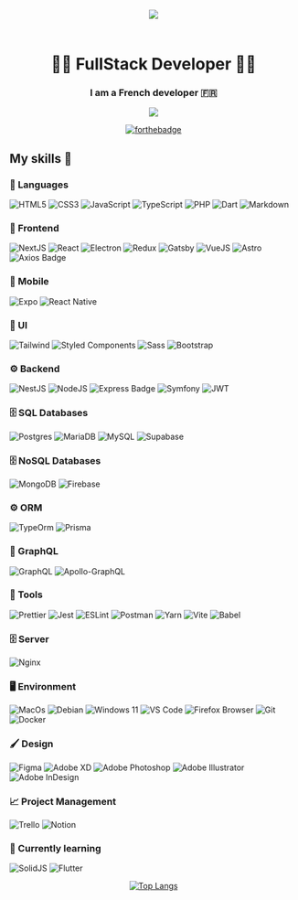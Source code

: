 <h1 align="center">
  
  [<img src="https://cdn.discordapp.com/attachments/1077001535193612358/1078736283574227034/victordeleau2.png" />](https://deleauvictor.fr)
  
  <br>
  <span>👨‍💻 FullStack Developer 👨‍💻</span>
</h1>

<h3 align="center">
  I am a French <strong>developer</strong> 🇫🇷<br/>
</h3>

<div align="center">

[<img src="https://ziadoua.github.io/m3-Markdown-Badges/badges/LinkedIn/linkedin3.svg" />](https://www.linkedin.com/in/victor-deleau/)

</div>

<div align="center">
  
[![forthebadge](https://forthebadge.com/images/badges/built-with-love.svg)](https://forthebadge.com)

</div>

## My skills 🚀

### 👅 Languages
![HTML5](https://ziadoua.github.io/m3-Markdown-Badges/badges/HTML/html3.svg)
![CSS3](https://ziadoua.github.io/m3-Markdown-Badges/badges/CSS/css3.svg)
![JavaScript](https://ziadoua.github.io/m3-Markdown-Badges/badges/Javascript/javascript3.svg)
![TypeScript](https://ziadoua.github.io/m3-Markdown-Badges/badges/TypeScript/typescript3.svg)
![PHP](https://ziadoua.github.io/m3-Markdown-Badges/badges/PHP/php3.svg)
![Dart](https://ziadoua.github.io/m3-Markdown-Badges/badges/Dart/dart3.svg)
![Markdown](https://ziadoua.github.io/m3-Markdown-Badges/badges/Markdown/markdown3.svg)

### 🧰 Frontend

![NextJS](https://ziadoua.github.io/m3-Markdown-Badges/badges/NextJS/nextjs3.svg)
![React](https://ziadoua.github.io/m3-Markdown-Badges/badges/React/react3.svg)
![Electron](https://ziadoua.github.io/m3-Markdown-Badges/badges/Electron/electron3.svg)
![Redux](https://ziadoua.github.io/m3-Markdown-Badges/badges/Redux/redux3.svg)
![Gatsby](https://ziadoua.github.io/m3-Markdown-Badges/badges/Gatsby/gatsby3.svg)
![VueJS](https://ziadoua.github.io/m3-Markdown-Badges/badges/Vue/vue3.svg)
![Astro](https://ziadoua.github.io/m3-Markdown-Badges/badges/Astro/astro3.svg)
![Axios Badge](https://ziadoua.github.io/m3-Markdown-Badges/badges/Axios/axios3.svg)

### 📱 Mobile 

![Expo](https://ziadoua.github.io/m3-Markdown-Badges/badges/Expo/expo3.svg)
![React Native](https://ziadoua.github.io/m3-Markdown-Badges/badges/ReactNative/reactnative3.svg)

### 🎨 UI

![Tailwind](https://ziadoua.github.io/m3-Markdown-Badges/badges/TailwindCSS/tailwindcss3.svg)
![Styled Components](https://ziadoua.github.io/m3-Markdown-Badges/badges/styled-components/styled-components3.svg)
![Sass](https://ziadoua.github.io/m3-Markdown-Badges/badges/Sass/sass3.svg)
![Bootstrap](https://ziadoua.github.io/m3-Markdown-Badges/badges/Bootstrap/bootstrap3.svg)

### ⚙️ Backend

![NestJS](https://ziadoua.github.io/m3-Markdown-Badges/badges/NestJS/nestjs3.svg)
![NodeJS](https://ziadoua.github.io/m3-Markdown-Badges/badges/NodeJS/nodejs3.svg)
![Express Badge](https://ziadoua.github.io/m3-Markdown-Badges/badges/Express/express3.svg)
![Symfony](https://ziadoua.github.io/m3-Markdown-Badges/badges/Symfony/symfony3.svg)
![JWT](https://ziadoua.github.io/m3-Markdown-Badges/badges/JWT/jwt3.svg)

### 🗄  SQL Databases

![Postgres](https://ziadoua.github.io/m3-Markdown-Badges/badges/PostgreSQL/postgresql3.svg)
![MariaDB](https://ziadoua.github.io/m3-Markdown-Badges/badges/MariaDB/mariadb3.svg)
![MySQL](https://ziadoua.github.io/m3-Markdown-Badges/badges/MySQL/mysql3.svg)
![Supabase](https://ziadoua.github.io/m3-Markdown-Badges/badges/Supabase/supabase3.svg)

### 🗄  NoSQL Databases

![MongoDB](https://ziadoua.github.io/m3-Markdown-Badges/badges/MongoDB/mongodb3.svg)
![Firebase](https://ziadoua.github.io/m3-Markdown-Badges/badges/Firebase/firebase3.svg)

### ⚙️ ORM

![TypeOrm](https://ziadoua.github.io/m3-Markdown-Badges/badges/TypeORM/typeorm3.svg)
![Prisma](https://ziadoua.github.io/m3-Markdown-Badges/badges/Prisma/prisma3.svg)

### 💢 GraphQL
![GraphQL](https://ziadoua.github.io/m3-Markdown-Badges/badges/GraphQL/graphql3.svg)
![Apollo-GraphQL](https://ziadoua.github.io/m3-Markdown-Badges/badges/ApolloGraphQL/apollographql3.svg)

### 🔧 Tools
![Prettier](https://ziadoua.github.io/m3-Markdown-Badges/badges/Prettier/prettier3.svg)
![Jest](https://ziadoua.github.io/m3-Markdown-Badges/badges/Jest/jest3.svg)
![ESLint](https://ziadoua.github.io/m3-Markdown-Badges/badges/ESLint/eslint3.svg)
![Postman](https://ziadoua.github.io/m3-Markdown-Badges/badges/Postman/postman3.svg)
![Yarn](https://ziadoua.github.io/m3-Markdown-Badges/badges/Yarn/yarn3.svg)
![Vite](https://ziadoua.github.io/m3-Markdown-Badges/badges/ViteJS/vitejs3.svg)
![Babel](https://ziadoua.github.io/m3-Markdown-Badges/badges/Babel/babel3.svg)

### 🗄 Server

![Nginx](https://ziadoua.github.io/m3-Markdown-Badges/badges/NGINX/nginx3.svg)

### 🖥️ Environment

![MacOs](https://ziadoua.github.io/m3-Markdown-Badges/badges/macOS/macos3.svg)
![Debian](https://ziadoua.github.io/m3-Markdown-Badges/badges/Debian/debian3.svg)
![Windows 11](https://ziadoua.github.io/m3-Markdown-Badges/badges/Windows/windows3.svg)
![VS Code](https://ziadoua.github.io/m3-Markdown-Badges/badges/VisualStudioCode/visualstudiocode3.svg)
![Firefox Browser](https://ziadoua.github.io/m3-Markdown-Badges/badges/Firefox/firefox3.svg)
![Git](https://ziadoua.github.io/m3-Markdown-Badges/badges/Git/git3.svg)
![Docker](https://ziadoua.github.io/m3-Markdown-Badges/badges/Docker/docker3.svg)

### 🖌 Design

![Figma](https://ziadoua.github.io/m3-Markdown-Badges/badges/Figma/figma3.svg)
![Adobe XD](https://ziadoua.github.io/m3-Markdown-Badges/badges/XD/xd3.svg)
![Adobe Photoshop](https://ziadoua.github.io/m3-Markdown-Badges/badges/Photoshop/photoshop3.svg)
![Adobe Illustrator](https://ziadoua.github.io/m3-Markdown-Badges/badges/Illustrator/illustrator3.svg)
![Adobe InDesign](https://ziadoua.github.io/m3-Markdown-Badges/badges/InDesign/indesign3.svg)

### 📈 Project Management

![Trello](https://ziadoua.github.io/m3-Markdown-Badges/badges/Trello/trello3.svg)
![Notion](https://ziadoua.github.io/m3-Markdown-Badges/badges/Notion/notion3.svg)

### 🧠 Currently learning
![SolidJS](https://ziadoua.github.io/m3-Markdown-Badges/badges/SolidJS/solidjs3.svg)
![Flutter](https://ziadoua.github.io/m3-Markdown-Badges/badges/Flutter/flutter3.svg)

<div align='center'>
  
[![Top Langs](https://github-readme-stats.vercel.app/api/top-langs/?username=deleau-victor&layout=compact&show_icons=true&theme=onedark&locale=en)](https://github.com/anuraghazra/github-readme-stats)
  
</div>
